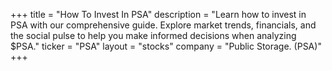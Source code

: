 +++
title = "How To Invest In PSA"
description = "Learn how to invest in PSA with our comprehensive guide. Explore market trends, financials, and the social pulse to help you make informed decisions when analyzing $PSA."
ticker = "PSA"
layout = "stocks"
company = "Public Storage. (PSA)"
+++

